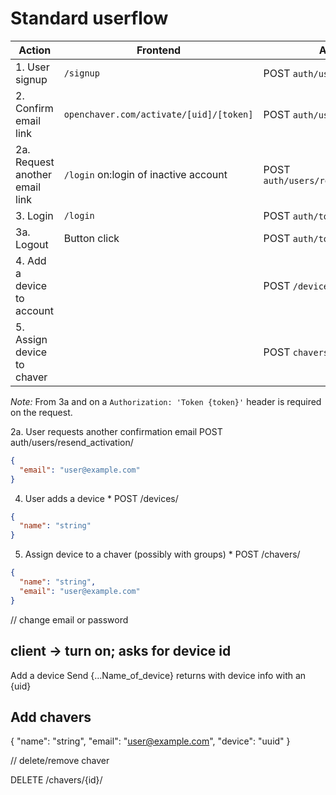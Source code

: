 # Standard userflow

| Action                             | Frontend                                | API call                                |
| ---------------------------------- | --------------------------------------- | --------------------------------------  |
| 1.  User signup                    |`/signup`                                | POST `auth/users/`                      |
| 2.  Confirm email link             |`openchaver.com/activate/[uid]/[token]`  | POST `auth/users/activation/`           |
| 2a. Request another email link     |`/login` on:login of inactive account    | POST `auth/users/resend_activation/`    |
| 3. Login                           |`/login`                                 | POST `auth/token/login/`                |
| 3a. Logout                         |Button click                             | POST `auth/token/logout/`               |
| 4. Add a device to account         |                                         | POST `/devices/`                        |
| 5. Assign device to chaver         |                                         | POST `chavers`                          |

*Note:* From 3a and on a `Authorization: 'Token {token}'` header is required on the request.


2a. User requests another confirmation email
POST auth/users/resend_activation/
```json
{
  "email": "user@example.com"
}
```

4. User adds a device *
POST /devices/
```json
{
  "name": "string"
}
```

5. Assign device to a chaver (possibly with groups) *
POST /chavers/
```json
{
  "name": "string",
  "email": "user@example.com"
}
```

// change email or password

client -> turn on; asks for device id
---
Add a device
Send {...Name_of_device}
returns with device info with an {uid}

Add chavers
---
{
  "name": "string",
  "email": "user@example.com",
  "device": "uuid"
}

// delete/remove chaver

DELETE /chavers/{id}/
